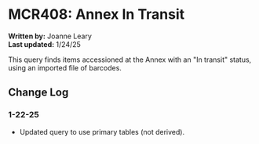 # MCR408: Annex In Transit

**Written by:** Joanne Leary  
**Last updated:** 1/24/25

This query finds items accessioned at the Annex with an "In transit" status, using an imported file of barcodes.

## Change Log

### 1-22-25
- Updated query to use primary tables (not derived).
